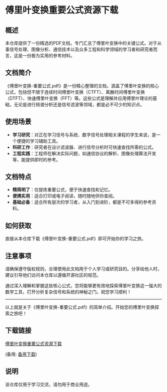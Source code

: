 # 傅里叶变换重要公式资源下载

## 概述
本仓库提供了一份精选的PDF文档，专门汇总了傅里叶变换中的关键公式。对于从事信号处理、图像分析、通信技术以及众多工程和科学领域的学习者和研究者而言，这是一份极为实用的参考材料。

## 文档简介
《傅里叶变换-重要公式.pdf》是一份精心整理的文档，涵盖了傅里叶变换的核心公式，包括但不限于连续时间傅里叶变换（CTFT）、离散时间傅里叶变换（DTFT）、快速傅里叶变换（FFT）等。这些公式是理解并应用傅里叶理论的基础，无论是进行频谱分析还是信号滤波等领域，都是必不可少的知识点。

## 使用场景
- **学习研究**：对正在学习信号与系统、数字信号处理相关课程的学生来说，是一个便捷的学习辅助工具。
- **科研工作**：研究者在设计滤波器、进行信号分析时可快速查找所需的公式。
- **工程实践**：工程师在解决实际问题，如通信协议的解析、图像处理算法开发等，能提供即时的参考。

## 文档特点
- **精简明了**：仅提炼重要公式，便于快速查找和记忆。
- **便携实用**：适合打印或电子阅读，随时随地供你查阅。
- **基础必备**：适合所有层次的学习者，从入门到进阶，都是不可多得的参考资料。

## 如何获取
直接从本仓库下载《傅里叶变换-重要公式.pdf》即可开始你的学习之旅。

## 注意事项
请确保遵守版权规则，合理使用此文档用于个人学习或研究目的。分享给他人时，建议引导他们访问本仓库以遵循开源社区的规范。

通过深入理解和掌握这些核心公式，您将能够更有效地探索傅里叶变换这一强大的数学工具，打开分析复杂信号和系统的神秘之门。祝您学习顺利！

---

以上就是关于《傅里叶变换-重要公式.pdf》的简单介绍。开始您的傅里叶变换探索之旅吧！

## 下载链接
[傅里叶变换重要公式资源下载](https://pan.quark.cn/s/590a79552d48) 

(备用: [备用下载](https://pan.baidu.com/s/1UiCHoYxid10xfUOgls-OzA?pwd=1234))

## 说明

该仓库仅用于学习交流，请勿用于商业用途。
